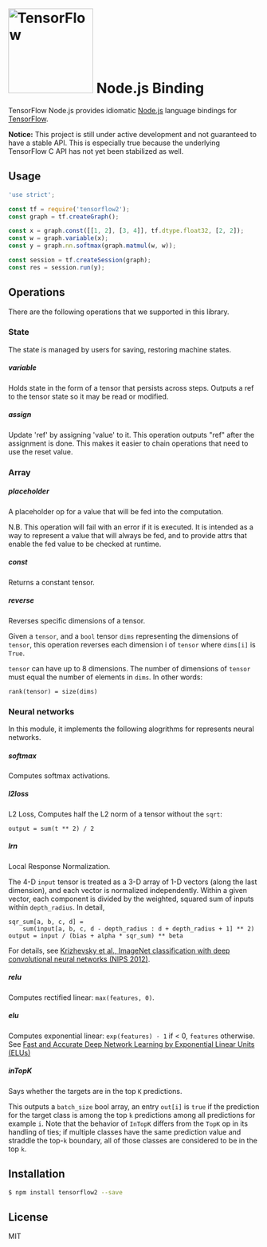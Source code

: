 # <img alt="TensorFlow" src="https://www.tensorflow.org/images/tf_logo_transp.png" width="170"/> Node.js Binding

TensorFlow Node.js provides idiomatic [Node.js](https://nodejs.org) language
bindings for [TensorFlow](http://tensorflow.org).

**Notice:** This project is still under active development and not guaranteed to have a
stable API. This is especially true because the underlying TensorFlow C API has not yet
been stabilized as well.

## Usage

```js
'use strict';

const tf = require('tensorflow2');
const graph = tf.createGraph();

const x = graph.const([[1, 2], [3, 4]], tf.dtype.float32, [2, 2]);
const w = graph.variable(x);
const y = graph.nn.softmax(graph.matmul(w, w));

const session = tf.createSession(graph);
const res = session.run(y);
```

## Operations

There are the following operations that we supported in this library.

### State

The state is managed by users for saving, restoring machine states.

##### variable

Holds state in the form of a tensor that persists across steps. Outputs a ref to the tensor state so it may be read or modified.

##### assign

Update 'ref' by assigning 'value' to it. This operation outputs "ref" after the assignment is done. This makes it easier to chain operations that need to use the reset value.

### Array

##### placeholder

A placeholder op for a value that will be fed into the computation.

N.B. This operation will fail with an error if it is executed. It is
intended as a way to represent a value that will always be fed, and to
provide attrs that enable the fed value to be checked at runtime.

##### const

Returns a constant tensor.

##### reverse

Reverses specific dimensions of a tensor.

Given a `tensor`, and a `bool` tensor `dims` representing the dimensions
of `tensor`, this operation reverses each dimension i of `tensor` where
`dims[i]` is `True`.

`tensor` can have up to 8 dimensions. The number of dimensions
of `tensor` must equal the number of elements in `dims`. In other words:

```
rank(tensor) = size(dims)
```

### Neural networks

In this module, it implements the following alogrithms for represents neural networks.

##### softmax

Computes softmax activations.

##### l2loss 

L2 Loss, Computes half the L2 norm of a tensor without the `sqrt`: 

```
output = sum(t ** 2) / 2
```

##### lrn

Local Response Normalization.

The 4-D `input` tensor is treated as a 3-D array of 1-D vectors (along the last dimension), and each vector is normalized independently.  Within a given vector, each component is divided by the weighted, squared sum of inputs within `depth_radius`.  In detail,

```
sqr_sum[a, b, c, d] =
    sum(input[a, b, c, d - depth_radius : d + depth_radius + 1] ** 2)
output = input / (bias + alpha * sqr_sum) ** beta
```

For details, see [Krizhevsky et al., ImageNet classification with deep convolutional neural networks (NIPS 2012)](http://papers.nips.cc/paper/4824-imagenet-classification-with-deep-convolutional-neural-networks).

##### relu

Computes rectified linear: `max(features, 0)`.

##### elu

Computes exponential linear: `exp(features) - 1` if < 0, `features` otherwise. See [Fast and Accurate Deep Network Learning by Exponential Linear Units (ELUs)](http://arxiv.org/abs/1511.0728)

##### inTopK

Says whether the targets are in the top `K` predictions.

This outputs a `batch_size` bool array, an entry `out[i]` is `true` if the prediction for the target class is among the top `k` predictions among all predictions for example `i`. Note that the behavior of `InTopK` differs from the `TopK` op in its handling of ties; if multiple classes have the same prediction value and straddle the top-`k` boundary, all of those classes are considered to be in the top `k`.

## Installation

```sh
$ npm install tensorflow2 --save
```

## License

MIT
